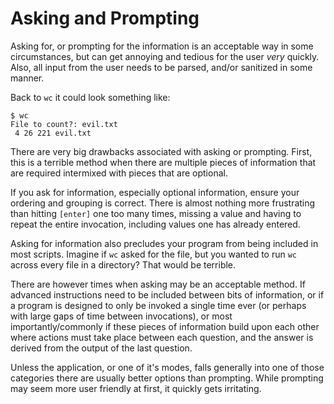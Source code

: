 # Asking and Prompting

Asking for, or prompting for the information is an acceptable way in some circumstances, but can get annoying and tedious for the user *very* quickly. Also, all input from the user needs to be parsed, and/or sanitized in some manner.

Back to `wc` it could look something like:

```
$ wc
File to count?: evil.txt
 4 26 221 evil.txt
```

There are very big drawbacks associated with asking or prompting. First, this is a terrible method when there are multiple pieces of information that are required intermixed with pieces that are optional.

If you ask for information, especially optional information, ensure your ordering and grouping is correct. There is almost nothing more frustrating than hitting `[enter]` one too many times, missing a value and having to repeat the entire invocation, including values one has already entered.

Asking for information also precludes your program from being included in most scripts. Imagine if `wc` asked for the file, but you wanted to run `wc` across every file in a directory? That would be terrible.

There are however times when asking may be an acceptable method. If advanced instructions need to be included between bits of information, or if a program is designed to only be invoked a single time ever (or perhaps with large gaps of time between invocations), or most importantly/commonly if these pieces of information build upon each other where actions must take place between each question, and the answer is derived from the output of the last question.

Unless the application, or one of it's modes, falls generally into one of those categories there are usually better options than prompting. While prompting may seem more user friendly at first, it quickly gets irritating.

